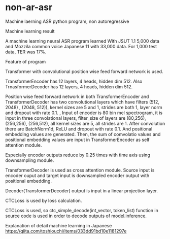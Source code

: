 # non-ar-asr
Machine laerning ASR python program, non autoregressive

Machine learning result

A machine learning neural ASR program learned With JSUT 1.1 5,000 data and Mozzila common voice Japanese 11 with 33,000 data. For 1,000 test data, TER was 17%.

Feature of program

Transformer with convolutional position wise feed forward network is used. 

TransformerEncoder has 12 layers, 4 heads, hidden dim 512. Also TrnasformerDecoder has 12 layers, 4 heads, hidden dim 512.

Position wise feed forward network in both TransformerEncoder and TransformerDecoder has two convolutional layers which have filters (512, 2048) , (2048, 512)), kernel sizes are 5 and 1, strides are both 1, layer norm and dropout with rate 0.1.
,
Input of encoder is 80 bin mel spectrogram, it is input in three convolational layers, filter_size of layers are (80,256), (256,256), (256,512), all kernel sizes are 5, all strides are 1. After convolution there are BatchNorm1d, ReLU and dropout with rate 0.1. And positional embedding values are generated. Then, the sum of comvolatio values and positional embedding values are input in TransformerEncoder as self attention module.

Especially encoder outputs reduce by 0.25 times with time axis using downsampling module.

TransformerDecoder is used as cross attention module. Source input is encoder ouput and target input is downsampled encoder output with positional embedding. 

Decoder(TransformerDecoder) output is input in a linear projection layer.

CTCLoss is used by loss calculation. 

CTCLoss is used, so ctc_simple_decode(int_vector, token_list) function in source code is used in order to decode outputs of model.inference.

Explanation of detail machine learning in Japanese
https://qiita.com/toshiouchi/items/033dd91bd10e1181297e
